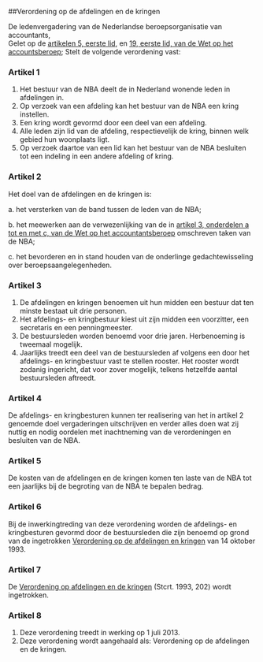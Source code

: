 <meta http-equiv='Content-Type' content='text/html; charset=utf-8' />

##Verordening op de afdelingen en de kringen

De ledenvergadering van de Nederlandse beroepsorganisatie van accountants,  
Gelet op de [artikelen 5, eerste lid](../../../../../../../../../wet/wet/op/het/accountantsberoep/BWBR0032573/README.md), en [19, eerste lid, van de Wet op het accountsberoep](../../../../../../../../../wet/wet/op/het/accountantsberoep/BWBR0032573/README.md);
Stelt de volgende verordening vast:    

### Artikel  1  

1.  Het bestuur van de NBA deelt de in Nederland wonende leden in afdelingen in.   
2.  Op verzoek van een afdeling kan het bestuur van de NBA een kring instellen.   
3.  Een kring wordt gevormd door een deel van een afdeling.   
4.  Alle leden zijn lid van de afdeling, respectievelijk de kring, binnen welk gebied hun woonplaats ligt.   
5.  Op verzoek daartoe van een lid kan het bestuur van de NBA besluiten tot een indeling in een andere afdeling of kring.  

### Artikel  2  

Het doel van de afdelingen en de kringen is: 

a. het versterken van de band tussen de leden van de NBA;  

b. het meewerken aan de verwezenlijking van de in [artikel 3, onderdelen a tot en met c, van de Wet op het accountantsberoep](../../../../../../../../../wet/wet/op/het/accountantsberoep/BWBR0032573/README.md) omschreven taken van de NBA;  

c. het bevorderen en in stand houden van de onderlinge gedachtewisseling over beroepsaangelegenheden.   

### Artikel  3  

1.  De afdelingen en kringen benoemen uit hun midden een bestuur dat ten minste bestaat uit drie personen.   
2.  Het afdelings- en kringbestuur kiest uit zijn midden een voorzitter, een secretaris en een penningmeester.   
3.  De bestuursleden worden benoemd voor drie jaren. Herbenoeming is tweemaal mogelijk.   
4.  Jaarlijks treedt een deel van de bestuursleden af volgens een door het afdelings- en kringbestuur vast te stellen rooster. Het rooster wordt zodanig ingericht, dat voor zover mogelijk, telkens hetzelfde aantal bestuursleden aftreedt.  

### Artikel  4  

De afdelings- en kringbesturen kunnen ter realisering van het in artikel 2 genoemde doel vergaderingen uitschrijven en verder alles doen wat zij nuttig en nodig oordelen met inachtneming van de verordeningen en besluiten van de NBA. 

### Artikel  5  

De kosten van de afdelingen en de kringen komen ten laste van de NBA tot een jaarlijks bij de begroting van de NBA te bepalen bedrag. 

### Artikel  6  

Bij de inwerkingtreding van deze verordening worden de afdelings- en kringbesturen gevormd door de bestuursleden die zijn benoemd op grond van de ingetrokken [Verordening op de afdelingen en kringen](../../../../../../../../../pbo/verordening/op/de/afdelingen/en/kringen/BWBR0006187/README.md) van 14 oktober 1993. 

### Artikel  7  

De [Verordening op afdelingen en de kringen](../../../../../../../../../pbo/verordening/op/de/afdelingen/en/kringen/BWBR0006187/README.md) (Stcrt. 1993, 202) wordt ingetrokken. 

### Artikel  8  

1.  Deze verordening treedt in werking op 1 juli 2013.   
2.  Deze verordening wordt aangehaald als: Verordening op de afdelingen en de kringen.  
